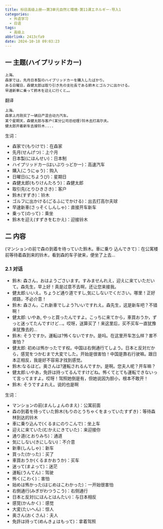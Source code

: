 ```yaml
---
title: 标日高级上册——第3单元自然と環境-第11课エネルギー-导入1
categories:
  - 外语学习
  - 日语
tags:
  - 高级上
abbrlink: 2413cfa9
date: 2024-10-18 09:03:23
---
```

## 一 主题(ハイプリッドカー)

```
上海。
森家では，先月日本製のハイプリッドカーを購入したばかり。
ある日曜日，森健太郎は取り引き先の支社長である鈴木とゴルフに出かける。
早速新車に乗って鈴木を迎えに行くと…。
```

<!--more-->

翻译

```
上海。
森家上月刚买了一辆日产混合动力汽车。
某个星期天，森健太郎与客户(某分公司总经理)铃木去打高尔夫。
健太郎开着新车去接铃木....
```

生词：

* 森家で(もりけで)：在森家
* 先月(せんげつ)：上个月
* 日本製(にほんせい)：日本制
* ハイプリッドカー(はいぷりっどかー)：高速汽车
* 購入(こうにゅう)：购入
* 日曜日(にちようび)：星期日
* 森健太郎(もりけんたろう)：森健太郎
* 取引先(とりひきさき)：客户
* 鈴木(すずき)：铃木
* ゴルフに出かける(ごるふにでかける)：出去打高尔夫球
* 早速新車(さっそくしんしゃ)：直接开车新车
* 乗って(のって)：乘坐
* 鈴木を迎え(すずきをむかえ)：迎接铃木

## 二 内容

(マンションの前で森の到着を待っていた鈴木。車に乗り 込んできて)：在公寓楼前等待着森到来的铃木，看到森的车子驶来，便坐了上去…

### 2.1 对话

* 鈴木: 森さん，おはようごさいます。すみませんれえ，迎えに来ていただいて。森先生，早上好！真是过意不去啊，还让您来接我。
* 健太郎:いいえ。ちょうど通り道ですし,気にしないでください。哪里！正好顺路，不必介意！
* 鈴木: 森さん，これ新車でしよう?いいですれえ。森先生，这是新车吧？不错啊！
* 健太郎: いやあ, やっと買ったんですよ。こっちに来てから，車買おうか，ずっと迷ってたんですけど…。哎呀，送算买了！来这里后，买不买车一直犹豫来犹豫去的...
* 鈴木: そうですか。運転は?怖くないですか。是吗。在这里开车怎么样？害不害怕？
* 健太郎: 初めは怖かったです权。中国は右側通行てしよう。日本と反対だから，感覚をつかむまで大変でした。开始是很害怕！中国是靠右行驶嘛。跟日本正相反，我是好不容易才找到感觉。
* 鈴木:なるほど。奥さんは?運転されるんですか。是啊。您夫人呢？开车嘛？
* 健太郎:いやあ，免許は持ってるんですけどね。怖くてとても運転できないって言ってますよ。哎呀！驾照她倒是有，但她说因为胆小，根本不敢开！
* 鈴木: そうですよれえ。说的也是啊

生词：

* マンションの前(まんしょんのまえ)：公寓前面
* 森の到着を待っていた鈴木(もりのとうちゃくをまっていたすずき)：等待森林到达的铃木
* 車に乗り込んで(くるまにのりこんで)：坐上车
* 迎えに来ていた(むかえにきていた)：来迎接你
* 通り道(とおりみち)：通道
* 気にしない(きにしない)：不介意
* 新車(しんしゃ)：新车
* 買った(かった)：买了
* 車買おうか(くるまかおうか)：买车
* 迷って(まよって)：迷茫
* 運転(うんてん)：驾驶
* 怖く(こわく)：害怕
* 始めは怖かった(はじめはこわかった)：一开始很害怕
* 右側通行(みぎがわつうこう)：右侧通行
* 日本と反対(にほんとはんたい)：与日本相反
* 感覚(かんかく)：感觉
* 大変(たいへん)：惊人
* 奥さん(おくさん)：夫人
* 免許は持って(めんきょはもって)：拿着驾照

